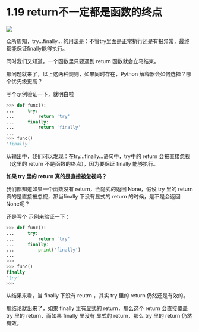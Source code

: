 # 1.19 return不一定都是函数的终点
![](http://image.iswbm.com/20200804124133.png)

众所周知，try…finally… 的用法是：不管try里面是正常执行还是有报异常，最终都能保证finally能够执行。

同时我们又知道，一个函数里只要遇到 return 函数就会立马结束。

那问题就来了，以上这两种规则，如果同时存在，Python 解释器会如何选择？哪个优先级更高？

写个示例验证一下，就明白啦

```python
>>> def func():
...     try:
...         return 'try'
...     finally:
...         return 'finally'
...
>>> func()
'finally'
```

从输出中，我们可以发现：在try…finally…语句中，try中的 return 会被直接忽视（这里的 return 不是函数的终点），因为要保证 finally 能够执行。

**如果 try 里的 return 真的是直接被忽视吗？**

我们都知道如果一个函数没有 return，会隐式的返回 None，假设 try 里的 return 真的是直接被忽视，那当finally  下没有显式的 return 的时候，是不是会返回None呢？

还是写个 示例来验证一下：

```python
>>> def func():
...     try:
...         return 'try'
...     finally:
...         print('finally')
... 
>>> 
>>> func()
finally
'try'
>>> 
```

从结果来看，当 finally 下没有 reutrn ，其实 try 里的 return 仍然还是有效的。

那结论就出来了，如果 finally 里有显式的 return，那么这个 return 会直接覆盖 try 里的 return，而如果 finally 里没有 显式的 return，那么 try 里的 return 仍然有效。


